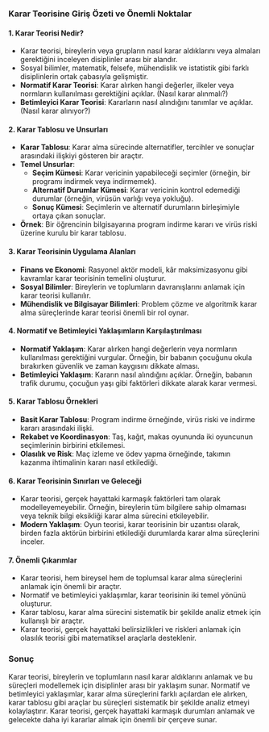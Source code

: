 ### **Karar Teorisine Giriş Özeti ve Önemli Noktalar**

#### **1. Karar Teorisi Nedir?**
- Karar teorisi, bireylerin veya grupların nasıl karar aldıklarını veya almaları gerektiğini inceleyen disiplinler arası bir alandır.
- Sosyal bilimler, matematik, felsefe, mühendislik ve istatistik gibi farklı disiplinlerin ortak çabasıyla gelişmiştir.
- **Normatif Karar Teorisi**: Karar alırken hangi değerler, ilkeler veya normların kullanılması gerektiğini açıklar. (Nasıl karar alınmalı?)
- **Betimleyici Karar Teorisi**: Kararların nasıl alındığını tanımlar ve açıklar. (Nasıl karar alınıyor?)

#### **2. Karar Tablosu ve Unsurları**
- **Karar Tablosu**: Karar alma sürecinde alternatifler, tercihler ve sonuçlar arasındaki ilişkiyi gösteren bir araçtır.
- **Temel Unsurlar**:
  - **Seçim Kümesi**: Karar vericinin yapabileceği seçimler (örneğin, bir programı indirmek veya indirmemek).
  - **Alternatif Durumlar Kümesi**: Karar vericinin kontrol edemediği durumlar (örneğin, virüsün varlığı veya yokluğu).
  - **Sonuç Kümesi**: Seçimlerin ve alternatif durumların birleşimiyle ortaya çıkan sonuçlar.
- **Örnek**: Bir öğrencinin bilgisayarına program indirme kararı ve virüs riski üzerine kurulu bir karar tablosu.

#### **3. Karar Teorisinin Uygulama Alanları**
- **Finans ve Ekonomi**: Rasyonel aktör modeli, kâr maksimizasyonu gibi kavramlar karar teorisinin temelini oluşturur.
- **Sosyal Bilimler**: Bireylerin ve toplumların davranışlarını anlamak için karar teorisi kullanılır.
- **Mühendislik ve Bilgisayar Bilimleri**: Problem çözme ve algoritmik karar alma süreçlerinde karar teorisi önemli bir rol oynar.

#### **4. Normatif ve Betimleyici Yaklaşımların Karşılaştırılması**
- **Normatif Yaklaşım**: Karar alırken hangi değerlerin veya normların kullanılması gerektiğini vurgular. Örneğin, bir babanın çocuğunu okula bırakırken güvenlik ve zaman kaygısını dikkate alması.
- **Betimleyici Yaklaşım**: Kararın nasıl alındığını açıklar. Örneğin, babanın trafik durumu, çocuğun yaşı gibi faktörleri dikkate alarak karar vermesi.

#### **5. Karar Tablosu Örnekleri**
- **Basit Karar Tablosu**: Program indirme örneğinde, virüs riski ve indirme kararı arasındaki ilişki.
- **Rekabet ve Koordinasyon**: Taş, kağıt, makas oyununda iki oyuncunun seçimlerinin birbirini etkilemesi.
- **Olasılık ve Risk**: Maç izleme ve ödev yapma örneğinde, takımın kazanma ihtimalinin kararı nasıl etkilediği.

#### **6. Karar Teorisinin Sınırları ve Geleceği**
- Karar teorisi, gerçek hayattaki karmaşık faktörleri tam olarak modelleyemeyebilir. Örneğin, bireylerin tüm bilgilere sahip olmaması veya teknik bilgi eksikliği karar alma sürecini etkileyebilir.
- **Modern Yaklaşım**: Oyun teorisi, karar teorisinin bir uzantısı olarak, birden fazla aktörün birbirini etkilediği durumlarda karar alma süreçlerini inceler.

#### **7. Önemli Çıkarımlar**
- Karar teorisi, hem bireysel hem de toplumsal karar alma süreçlerini anlamak için önemli bir araçtır.
- Normatif ve betimleyici yaklaşımlar, karar teorisinin iki temel yönünü oluşturur.
- Karar tablosu, karar alma sürecini sistematik bir şekilde analiz etmek için kullanışlı bir araçtır.
- Karar teorisi, gerçek hayattaki belirsizlikleri ve riskleri anlamak için olasılık teorisi gibi matematiksel araçlarla desteklenir.

### **Sonuç**
Karar teorisi, bireylerin ve toplumların nasıl karar aldıklarını anlamak ve bu süreçleri modellemek için disiplinler arası bir yaklaşım sunar. Normatif ve betimleyici yaklaşımlar, karar alma süreçlerini farklı açılardan ele alırken, karar tablosu gibi araçlar bu süreçleri sistematik bir şekilde analiz etmeyi kolaylaştırır. Karar teorisi, gerçek hayattaki karmaşık durumları anlamak ve gelecekte daha iyi kararlar almak için önemli bir çerçeve sunar.